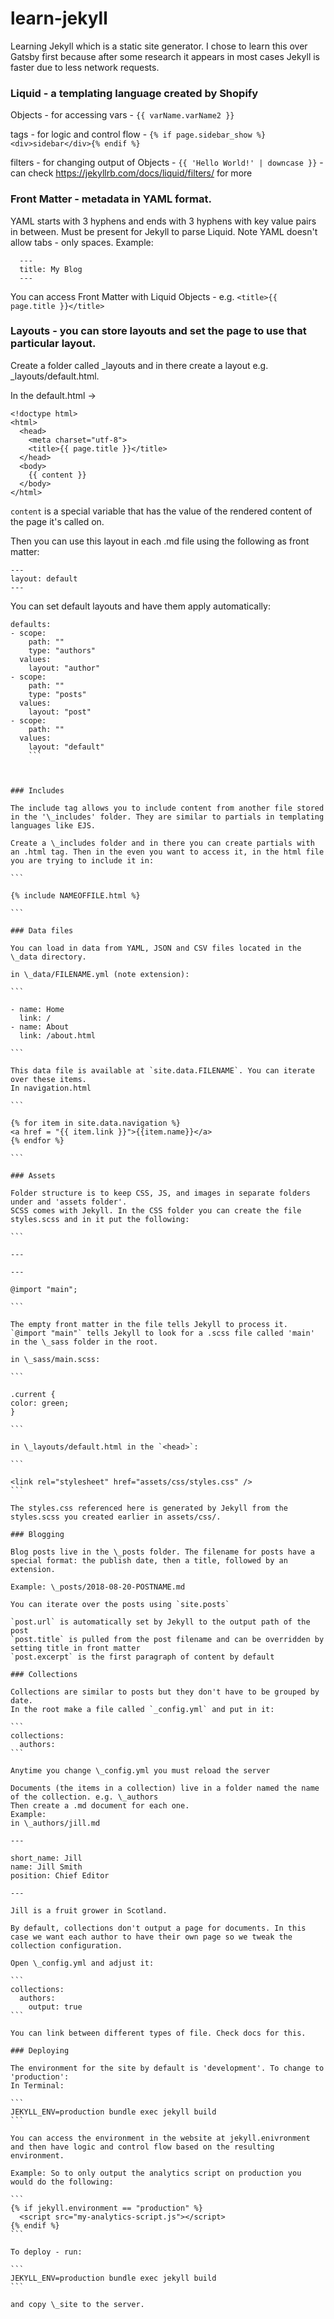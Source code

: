 # learn-jekyll

Learning Jekyll which is a static site generator. I chose to learn this over Gatsby first because after some research it appears in most cases Jekyll is faster due to less network requests.

### Liquid - a templating language created by Shopify

Objects - for accessing vars - `{{ varName.varName2 }}`

tags - for logic and control flow - `{% if page.sidebar_show %} <div>sidebar</div>{% endif %}`

filters - for changing output of Objects - `{{ 'Hello World!' | downcase }}` - can check https://jekyllrb.com/docs/liquid/filters/ for more

### Front Matter - metadata in YAML format.

YAML starts with 3 hyphens and ends with 3 hyphens with key value pairs in between. Must be present for Jekyll to parse Liquid. Note YAML doesn't allow tabs - only spaces.
Example:

```
  ---
  title: My Blog
  ---
```

You can access Front Matter with Liquid Objects - e.g. `<title>{{ page.title }}</title>`

### Layouts - you can store layouts and set the page to use that particular layout.

Create a folder called \_layouts and in there create a layout e.g. \_layouts/default.html.

In the default.html ->

```
<!doctype html>
<html>
  <head>
    <meta charset="utf-8">
    <title>{{ page.title }}</title>
  </head>
  <body>
    {{ content }}
  </body>
</html>
```

`content` is a special variable that has the value of the rendered content of the page it's called on.

Then you can use this layout in each .md file using the following as front matter:

```
---
layout: default
---
```

You can set default layouts and have them apply automatically:

````
defaults:
- scope:
    path: ""
    type: "authors"
  values:
    layout: "author"
- scope:
    path: ""
    type: "posts"
  values:
    layout: "post"
- scope:
    path: ""
  values:
    layout: "default"
    ```



### Includes

The include tag allows you to include content from another file stored in the '\_includes' folder. They are similar to partials in templating languages like EJS.

Create a \_includes folder and in there you can create partials with an .html tag. Then in the even you want to access it, in the html file you are trying to include it in:

```

{% include NAMEOFFILE.html %}

```

### Data files

You can load in data from YAML, JSON and CSV files located in the \_data directory.

in \_data/FILENAME.yml (note extension):

```

- name: Home
  link: /
- name: About
  link: /about.html

```

This data file is available at `site.data.FILENAME`. You can iterate over these items.
In navigation.html

```

{% for item in site.data.navigation %}
<a href = "{{ item.link }}">{{item.name}}</a>
{% endfor %}

```

### Assets

Folder structure is to keep CSS, JS, and images in separate folders under and 'assets folder'.
SCSS comes with Jekyll. In the CSS folder you can create the file styles.scss and in it put the following:

```

---

---

@import "main";

```

The empty front matter in the file tells Jekyll to process it. `@import "main"` tells Jekyll to look for a .scss file called 'main' in the \_sass folder in the root.

in \_sass/main.scss:

```

.current {
color: green;
}

```

in \_layouts/default.html in the `<head>`:

```

<link rel="stylesheet" href="assets/css/styles.css" />
```

The styles.css referenced here is generated by Jekyll from the styles.scss you created earlier in assets/css/.

### Blogging

Blog posts live in the \_posts folder. The filename for posts have a special format: the publish date, then a title, followed by an extension.

Example: \_posts/2018-08-20-POSTNAME.md

You can iterate over the posts using `site.posts`

`post.url` is automatically set by Jekyll to the output path of the post
`post.title` is pulled from the post filename and can be overridden by setting title in front matter
`post.excerpt` is the first paragraph of content by default

### Collections

Collections are similar to posts but they don't have to be grouped by date.
In the root make a file called `_config.yml` and put in it:

```
collections:
  authors:
```

Anytime you change \_config.yml you must reload the server

Documents (the items in a collection) live in a folder named the name of the collection. e.g. \_authors
Then create a .md document for each one.
Example:
in \_authors/jill.md

---

short_name: Jill
name: Jill Smith
position: Chief Editor

---

Jill is a fruit grower in Scotland.

By default, collections don't output a page for documents. In this case we want each author to have their own page so we tweak the collection configuration.

Open \_config.yml and adjust it:

```
collections:
  authors:
    output: true
```

You can link between different types of file. Check docs for this.

### Deploying

The environment for the site by default is 'development'. To change to 'production':
In Terminal:

```
JEKYLL_ENV=production bundle exec jekyll build
```

You can access the environment in the website at jekyll.enivronment and then have logic and control flow based on the resulting environment.

Example: So to only output the analytics script on production you would do the following:

```
{% if jekyll.environment == "production" %}
  <script src="my-analytics-script.js"></script>
{% endif %}
```

To deploy - run:

```
JEKYLL_ENV=production bundle exec jekyll build
```

and copy \_site to the server.
````
